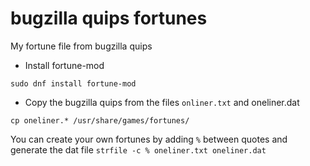 # bugzilla quips fortunes

My fortune file from bugzilla quips

- Install fortune-mod
~~~
sudo dnf install fortune-mod
~~~

- Copy the bugzilla quips from the files `onliner.txt` and oneliner.dat

~~~
cp oneliner.* /usr/share/games/fortunes/
~~~

You can create your own fortunes by adding `%` between quotes and generate the dat file `strfile -c % oneliner.txt oneliner.dat`
